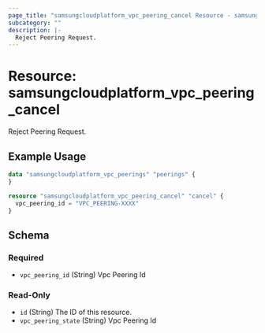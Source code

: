 ```yaml
---
page_title: "samsungcloudplatform_vpc_peering_cancel Resource - samsungcloudplatform"
subcategory: ""
description: |-
  Reject Peering Request.
---
```


# Resource: samsungcloudplatform_vpc_peering_cancel

Reject Peering Request.


## Example Usage

```terraform
data "samsungcloudplatform_vpc_peerings" "peerings" {
}

resource "samsungcloudplatform_vpc_peering_cancel" "cancel" {
  vpc_peering_id = "VPC_PEERING-XXXX"
}
```

<!-- schema generated by tfplugindocs -->
## Schema

### Required

- `vpc_peering_id` (String) Vpc Peering Id

### Read-Only

- `id` (String) The ID of this resource.
- `vpc_peering_state` (String) Vpc Peering Id


